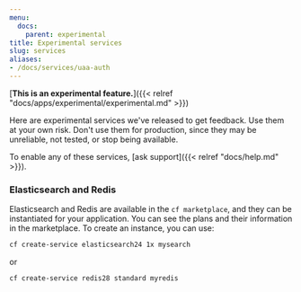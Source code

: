 ```yaml
---
menu:
  docs:
    parent: experimental
title: Experimental services
slug: services
aliases:
- /docs/services/uaa-auth
---
```


[**This is an experimental feature.**]({{< relref "docs/apps/experimental/experimental.md" >}})

Here are experimental services we've released to get feedback. Use them at your own risk. Don't use them for production, since they may be unreliable, not tested, or stop being available.

To enable any of these services, [ask support]({{< relref "docs/help.md" >}}).

### Elasticsearch and Redis

Elasticsearch and Redis are available in the `cf marketplace`, and they can be instantiated for your application. You can see the plans and their information in the marketplace. To create an instance, you can use:

```sh
cf create-service elasticsearch24 1x mysearch
```

or

```sh
cf create-service redis28 standard myredis
```
